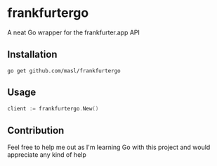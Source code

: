# frankfurtergo
A neat Go wrapper for the frankfurter.app API

## Installation
`go get github.com/masl/frankfurtergo`

## Usage
```go
client := frankfurtergo.New()
```

## Contribution
Feel free to help me out as I'm learning Go with this project and would appreciate any kind of help
